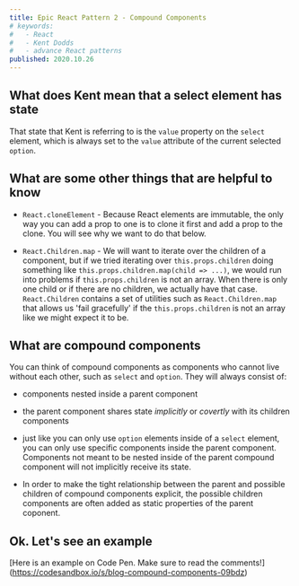 ```yaml
---
title: Epic React Pattern 2 - Compound Components
# keywords:
#   - React
#   - Kent Dodds
#   - advance React patterns
published: 2020.10.26
---
```



## What does Kent mean that a select element has state

That state that Kent is referring to is the `value` property on the `select` element, which is always set to the `value` attribute of the current selected `option`.

## What are some other things that are helpful to know

- `React.cloneElement` - Because React elements are immutable, the only way you can add a prop to one is to clone it first and add a prop to the clone. You will see why we want to do that below.

- `React.Children.map` - We will want to iterate over the children of a component, but if we tried iterating over `this.props.children` doing something like `this.props.children.map(child => ...)`, we would run into problems if `this.props.children` is not an array. When there is only one child or if there are no children, we actually have that case. `React.Children` contains a set of utilities such as `React.Children.map` that allows us 'fail gracefully' if the `this.props.children` is not an array like we might expect it to be.

## What are compound components

You can think of compound components as components who cannot live without each other, such as `select` and `option`. They will always consist of:

- components nested inside a parent component

- the parent component shares state _implicitly_ or _covertly_ with its children components

- just like you can only use `option` elements inside of a `select` element, you can only use specific components inside the parent component. Components not meant to be nested inside of the parent compound component will not implicitly receive its state.

- In order to make the tight relationship between the parent and possible children of compound components explicit, the possible children components are often added as static properties of the parent coponent.

## Ok. Let's see an example

[Here is an example on Code Pen. Make sure to read the comments!] (<https://codesandbox.io/s/blog-compound-components-09bdz>)
